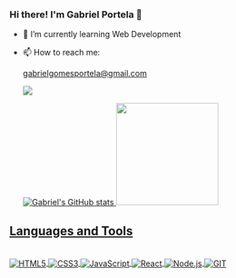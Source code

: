 ### Hi there! I'm Gabriel Portela 👋

- 🌱 I’m currently learning Web Development
- 📫 How to reach me: 

  gabrielgomesportela@gmail.com
  
  <a href="https://www.linkedin.com/in/gabrielportelagomes" target="_blank"><img src="https://img.shields.io/badge/LinkedIn-0077B5?style=for-the-badge&logo=linkedin&logoColor=white" target="_blank"></a>
  <br/>

  <div>
  <a href="https://github.com/gabrielportelagomes" target="_blank">
    
  ![Gabriel's GitHub stats](https://github-readme-stats.vercel.app/api?username=gabrielportelagomes&show_icons=true&theme=graywhite)
  <img height="180em" src="https://github-readme-stats-eight-theta.vercel.app/api/top-langs/?username=gabrielportelagomes&layout=compact&langs_count=8&theme=graywhite"/>
<div>

## Languages and Tools
<div style="display: inline_block"><br/>
    <img src="https://img.shields.io/badge/HTML5-E34F26?style=for-the-badge&logo=html5&logoColor=white" alt="HTML5" align="center"/>
    <img src="https://img.shields.io/badge/CSS3-1572B6?style=for-the-badge&logo=css3&logoColor=white" alt="CSS3" align="center"/>
    <img src="https://img.shields.io/badge/JavaScript-F7DF1E?style=for-the-badge&logo=javascript&logoColor=black" alt="JavaScript" align="center"/>
    <img src="https://img.shields.io/badge/React-20232A?style=for-the-badge&logo=react&logoColor=61DAFB" alt="React" align="center"/>
    <img src="https://img.shields.io/badge/Node.js-43853D?style=for-the-badge&logo=node.js&logoColor=white" alt="Node.js" align="center"/>
    <img src="https://img.shields.io/badge/GIT-E44C30?style=for-the-badge&logo=git&logoColor=white" alt="GIT" align="center"/>
    
</div>
